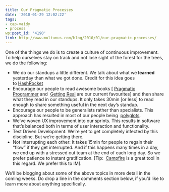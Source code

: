 ```yaml
---
title: Our Pragmatic Processes
date: '2010-01-29 12:02:22'
tags:
- cap-vaidy
- process
wp:post_id: '4190'
link: http://www.multunus.com/blog/2010/01/our-pragmatic-processes/
---
```

One of the things we do is to create a culture of continuous improvement. To help ourselves stay on track and not lose sight of the forest for the trees, we do the following:

- We do our standups a little different. We talk about what we **learned** yesterday than what we got done. Credit for this idea goes to [HashRocket](http://www.hashrocket.com/)
- Encourage our people to read awesome books [
[Pragmatic Programmer](http://www.amazon.com/Pragmatic-Programmer-Journeyman-Master/dp/020161622X) and 
[Getting Real](http://gettingreal.37signals.com/) are our current favourites] and then share what they read in our standups. It only takes 30min [or less] to read enough to share something useful in the next day’s standup.	
- Encourage our people to be generalists rather than specialists. This approach has resulted in most of our people being 
[polyglots](http://memeagora.blogspot.com/2006/12/polyglot-programming.html).	
- We’ve woven UX improvement into our sprints. This results in software that’s balanced both in terms of user interaction and functionality.
- Test Driven Development: We’re yet to get completely infected by this discipline. But we’re getting there.	
- Not interrupting each other: It takes 15min for people to regain their “flow” if they get interrupted. And if this happens many times in a day, we end up with a stressed out team at the end of each long day. So we prefer patience to instant gratification. [Tip: 
[Campfire](http://campfirenow.com/) is a great tool in this regard. We prefer this to IM].

We’ll be blogging about some of the above topics in more detail in the coming weeks. Do drop a line in the comments section below, if you’d like to learn more about anything specifically.
